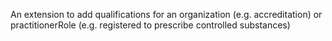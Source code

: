 An extension to add qualifications for an organization (e.g. accreditation) or practitionerRole (e.g. registered to prescribe controlled substances)